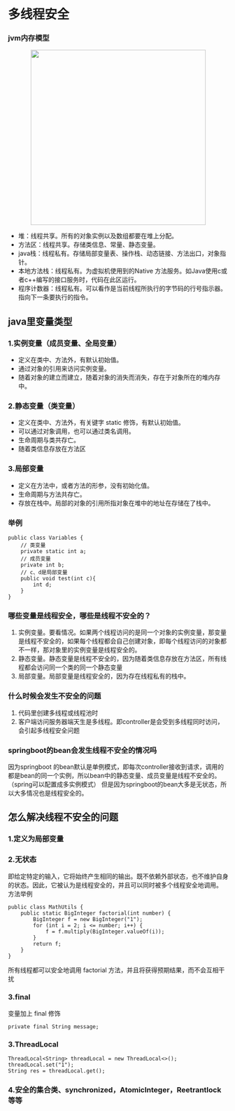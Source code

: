 # 多线程安全

### jvm内存模型
<p align="center"><img src="https://github.com/DavidSuperM/davidsuperm.github.io/blob/master/images/jvm/20210607_1_jvm.png" height="400px"></p>

- 堆：线程共享。所有的对象实例以及数组都要在堆上分配。
- 方法区：线程共享。存储类信息、常量、静态变量。
- java栈：线程私有。存储局部变量表、操作栈、动态链接、方法出口，对象指针。
- 本地方法栈：线程私有。为虚拟机使用到的Native 方法服务。如Java使用c或者c++编写的接口服务时，代码在此区运行。
- 程序计数器：线程私有。可以看作是当前线程所执行的字节码的行号指示器。指向下一条要执行的指令。

## java里变量类型
### 1.实例变量（成员变量、全局变量）
- 定义在类中、方法外，有默认初始值。
- 通过对象的引用来访问实例变量。
- 随着对象的建立而建立，随着对象的消失而消失，存在于对象所在的堆内存中。

### 2.静态变量（类变量）
- 定义在类中、方法外，有关键字 static 修饰，有默认初始值。
- 可以通过对象调用，也可以通过类名调用。
- 生命周期与类共存亡。
- 随着类信息存放在方法区

### 3.局部变量
- 定义在方法中，或者方法的形参，没有初始化值。
- 生命周期与方法共存亡。
- 存放在栈中。局部的对象的引用所指对象在堆中的地址在存储在了栈中。

### 举例
```
public class Variables {
    // 类变量
    private static int a;
    // 成员变量
    private int b;
    // c、d是局部变量
    public void test(int c){
        int d;
    }
}
```

### 哪些变量是线程安全，哪些是线程不安全的？
1. 实例变量。要看情况。如果两个线程访问的是同一个对象的实例变量，那变量是线程不安全的，如果每个线程都会自己创建对象，即每个线程访问的对象都不一样，那对象里的实例变量是线程安全的。
2. 静态变量。静态变量是线程不安全的，因为随着类信息存放在方法区，所有线程都会访问同一个类的同一个静态变量
3. 局部变量。局部变量是线程安全的，因为存在线程私有的栈中。

### 什么时候会发生不安全的问题
1. 代码里创建多线程或线程池时
2. 客户端访问服务器端天生是多线程。即controller是会受到多线程同时访问，会引起多线程安全问题

### springboot的bean会发生线程不安全的情况吗
因为springboot 的bean默认是单例模式，即每次controller接收到请求，调用的都是bean的同一个实例，所以bean中的静态变量、成员变量是线程不安全的。（spring可以配置成多实例模式）
但是因为springboot的bean大多是无状态，所以大多情况也是线程安全的。

## 怎么解决线程不安全的问题
### 1.定义为局部变量

### 2.无状态
即给定特定的输入，它将始终产生相同的输出。既不依赖外部状态，也不维护自身的状态。因此，它被认为是线程安全的，并且可以同时被多个线程安全地调用。
方法举例
```
public class MathUtils {
    public static BigInteger factorial(int number) {
        BigInteger f = new BigInteger("1");
        for (int i = 2; i <= number; i++) {
            f = f.multiply(BigInteger.valueOf(i));
        }
        return f;
    }
}
```
所有线程都可以安全地调用 factorial 方法，并且将获得预期结果，而不会互相干扰

### 3.final
变量加上 final 修饰
```
private final String message;
```

### 3.ThreadLocal
```
ThreadLocal<String> threadLocal = new ThreadLocal<>();
threadLocal.set("1");
String res = threadLocal.get();
```

### 4.安全的集合类、synchronized，AtomicInteger，Reetrantlock等等
